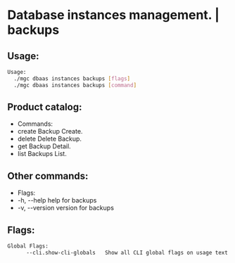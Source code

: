 # Database instances management. | backups

## Usage:
```bash
Usage:
  ./mgc dbaas instances backups [flags]
  ./mgc dbaas instances backups [command]
```

## Product catalog:
- Commands:
- create      Backup Create.
- delete      Delete Backup.
- get         Backup Detail.
- list        Backups List.

## Other commands:
- Flags:
- -h, --help      help for backups
- -v, --version   version for backups

## Flags:
```bash
Global Flags:
      --cli.show-cli-globals   Show all CLI global flags on usage text
```

